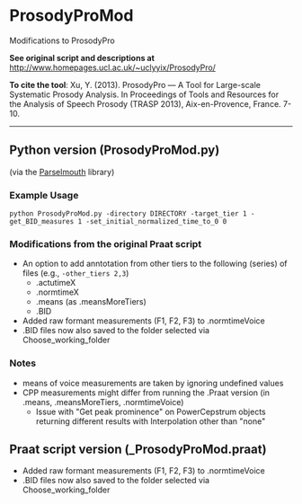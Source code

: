 # ProsodyProMod

Modifications to ProsodyPro

**See original script and descriptions at** 
http://www.homepages.ucl.ac.uk/~uclyyix/ProsodyPro/

**To cite the tool**:
Xu, Y. (2013). ProsodyPro — A Tool for Large-scale Systematic Prosody Analysis. In Proceedings of Tools and Resources for the Analysis of Speech Prosody (TRASP 2013), Aix-en-Provence, France. 7-10.

------

## Python version (ProsodyProMod.py)
(via the [Parselmouth](https://parselmouth.readthedocs.io/en/stable/) library)

### Example Usage
```
python ProsodyProMod.py -directory DIRECTORY -target_tier 1 -get_BID_measures 1 -set_initial_normalized_time_to_0 0
```

### Modifications from the original Praat script 
+ An option to add anntotation from other tiers to the following (series) of files (e.g., ```-other_tiers 2,3```)
  + .actutimeX 
  + .normtimeX
  + .means (as .meansMoreTiers)
  + .BID
+ Added raw formant measurements (F1, F2, F3) to .normtimeVoice
+ .BID files now also saved to the folder selected via Choose_working_folder

### Notes
+ means of voice measurements are taken by ignoring undefined values
+ CPP measurements might differ from running the .Praat version (in .means, .meansMoreTiers, .normtimeVoice)
  + Issue with "Get peak prominence" on PowerCepstrum objects returning different results with Interpolation other than "none"



## Praat script version (_ProsodyProMod.praat)

+ Added raw formant measurements (F1, F2, F3) to .normtimeVoice
+ .BID files now also saved to the folder selected via Choose_working_folder



